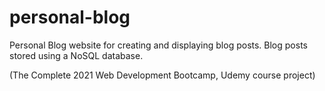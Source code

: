 # personal-blog
Personal Blog website for creating and displaying blog posts. Blog posts stored using a NoSQL database.

(The Complete 2021 Web Development Bootcamp, Udemy course project)

